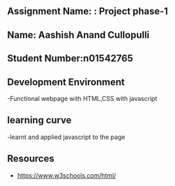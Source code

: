 ## Assignment Name: : Project phase-1

## Name: Aashish Anand Cullopulli

## Student Number:n01542765

## Development Environment

-Functional webpage with HTML,CSS with javascript

## learning curve

-learnt and applied javascript to the page

## Resources

- https://www.w3schools.com/html/